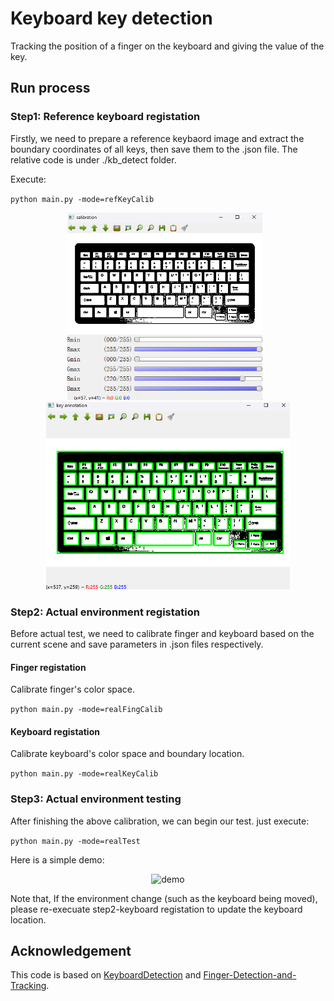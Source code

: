# Keyboard key detection
Tracking the position of a finger on the keyboard and giving the value of the key.

## **Run process**
### **Step1: Reference keyboard registation**  
Firstly, we need to prepare a reference keybaord image and extract the boundary coordinates of all keys, then save them to the .json file. The relative code is under ./kb_detect folder. 

Execute:

`python main.py -mode=refKeyCalib`

<p align="center">
<img src="https://github.com/zyGao1126/Keyboard-key-detection/blob/master/sample/sample1.png" height="300px" style="margin-right: 10px;">
<img src="https://github.com/zyGao1126/Keyboard-key-detection/blob/master/sample/sample2.png" height="300px">
</p>

### **Step2: Actual environment registation**
Before actual test, we need to calibrate finger and keyboard based on the current scene and save parameters in .json files respectively.

#### Finger registation
Calibrate finger's color space.

`python main.py -mode=realFingCalib`

#### Keyboard registation
Calibrate keyboard's color space and boundary location.

`python main.py -mode=realKeyCalib`

### **Step3: Actual environment testing**  
After finishing the above calibration, we can begin our test. just execute:

`python main.py -mode=realTest`

Here is a simple demo:
<p align="center">
  <img src="https://github.com/zyGao1126/Keyboard-key-detection/blob/master/sample/sample_demo.gif" alt="demo" width="45%">
</p>
Note that, If the environment change (such as the keyboard being moved), please re-execuate step2-keyboard registation to update the keyboard location.

## **Acknowledgement**
This code is based on [KeyboardDetection](https://github.com/FlipGoncalves/KeyboardDetection) and [Finger-Detection-and-Tracking](https://github.com/amarlearning/Finger-Detection-and-Tracking).
